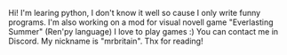 Hi!
I'm learing python, I don't know it well so cause I only write funny programs.
I'm also working on a mod for visual novell game "Everlasting Summer" (Ren'py language)
I love to play games :)
You can contact me in Discord. My nickname is "mrbritain".
Thx for reading!
